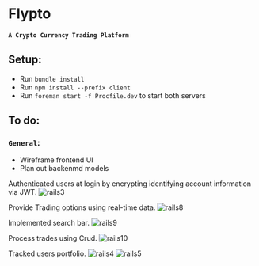 # Flypto
#### `A Crypto Currency Trading Platform`

## Setup:
- Run `bundle install`
- Run `npm install --prefix client`
- Run `foreman start -f Procfile.dev` to start both servers

## To do:
### `General`:
- Wireframe frontend UI
- Plan out backenmd models

Authenticated users at login by encrypting identifying account information via JWT.
![rails3](https://user-images.githubusercontent.com/105521583/198838132-e7fffbc1-75b7-4c1d-aa65-229b066915d2.png)

Provide Trading options using real-time data.
![rails8](https://user-images.githubusercontent.com/105521583/198838210-55db03a9-b251-44c6-84ad-a680269d3b7f.png)

Implemented search bar.
![rails9](https://user-images.githubusercontent.com/105521583/198838284-c5e51cb8-47e0-46b3-9954-ead0c98e4e4f.png)

Process trades using Crud.
![rails10](https://user-images.githubusercontent.com/105521583/198838323-d9cd7356-aaea-42df-9dea-41b09601f3d9.png)

Tracked users portfolio.
![rails4](https://user-images.githubusercontent.com/105521583/198838466-c1782d57-474a-477e-a2c2-12ed45cca611.png)
![rails5](https://user-images.githubusercontent.com/105521583/198838479-a21e4bee-c96f-4a26-bdf2-11dbf49f60f2.png)

